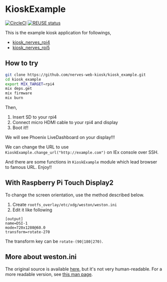 # KioskExample

[![CircleCI](https://dl.circleci.com/status-badge/img/gh/nerves-web-kiosk/kiosk_example/tree/main.svg?style=svg)](https://dl.circleci.com/status-badge/redirect/gh/nerves-web-kiosk/kiosk_example/tree/main)
[![REUSE status](https://api.reuse.software/badge/github.com/nerves-web-kiosk/kiosk_example)](https://api.reuse.software/info/github.com/nerves-web-kiosk/kiosk_example)

This is the example kiosk application for followings,

- [kiosk_nerves_rpi4](https://github.com/nerves-web-kiosk/kiosk_system_rpi4)
- [kiosk_nerves_rpi5](https://github.com/nerves-web-kiosk/kiosk_system_rpi5)

## How to try

```sh
git clone https://github.com/nerves-web-kiosk/kiosk_example.git
cd kiosk_example
export MIX_TARGET=rpi4
mix deps.get
mix firmware
mix burn
```

Then,

1. Insert SD to your rpi4
1. Connect micro HDMI cable to your rpi4 and display
1. Boot it!!

We will see Phoenix LiveDashboard on your display!!!

We can change the URL to use `KioskExample.change_url("http://example.com")`
on IEx console over SSH.

And there are some functions in `KioskExample` module which lead browser to famous URL. Enjoy!!

## With Raspberry Pi Touch Display2

To change the screen orientation, use the method described below.

1. Create `rootfs_overlay/etc/xdg/weston/weston.ini`
1. Edit it like following

```
[output]
name=DSI-1
mode=720x1280@60.0
transform=rotate-270
```

The transform key can be `rotate-(90|180|270)`.

## More about weston.ini

The original source is available [here](https://gitlab.freedesktop.org/wayland/weston/-/blob/main/man/weston.ini.man),
but it's not very human-readable. For a more readable version, see [this man page](https://manpages.ubuntu.com/manpages/noble/man5/weston.ini.5.html).
